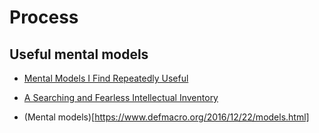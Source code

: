 # Process

## Useful mental models

* [Mental Models I Find Repeatedly Useful](https://medium.com/@yegg/mental-models-i-find-repeatedly-useful-936f1cc405d)

* [A Searching and Fearless Intellectual Inventory](https://www.facebook.com/notes/kent-beck/a-searching-and-fearless-intellectual-inventory/1179765038723025)

* (Mental models)[https://www.defmacro.org/2016/12/22/models.html]
